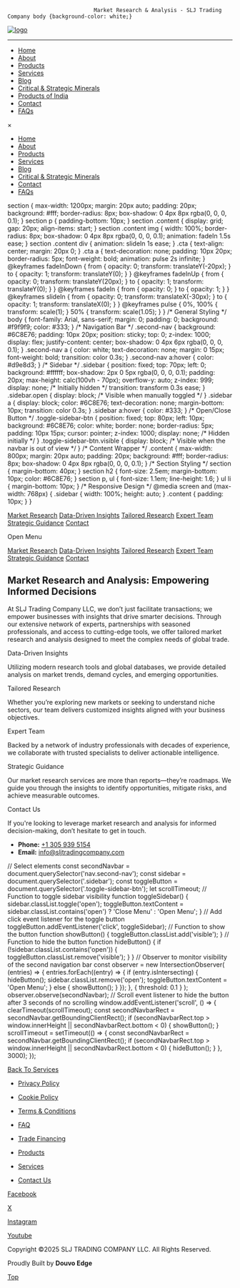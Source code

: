                                Market Research & Analysis - SLJ Trading Company body {background-color: white;}

[![logo](https://sljtradingcompany.b-cdn.net/pics/slj-logo.png)](index.html)

* * *

*   [Home](index.html)
*   [About](about.html)
*   [Products](products.html)
*   [Services](services.html)
*   [Blog](blog.html)
*   [Critical & Strategic Minerals](critical-strategic-minerals.html)
*   [Products of India](products-of-india.html)
*   [Contact](contact.html)
*   [FAQs](faq.html)

×

*   [Home](index.html)
*   [About](about.html)
*   [Products](products.html)
*   [Services](services.html)
*   [Blog](blog.html)
*   [Critical & Strategic Minerals](critical-strategic-minerals.html)
*   [Contact](contact.html)
*   [FAQs](faq.html)

section { max-width: 1200px; margin: 20px auto; padding: 20px; background: #fff; border-radius: 8px; box-shadow: 0 4px 8px rgba(0, 0, 0, 0.1); } section p { padding-bottom: 10px; } section .content { display: grid; gap: 20px; align-items: start; } section .content img { width: 100%; border-radius: 8px; box-shadow: 0 4px 8px rgba(0, 0, 0, 0.1); animation: fadeIn 1.5s ease; } section .content div { animation: slideIn 1s ease; } .cta { text-align: center; margin: 20px 0; } .cta a { text-decoration: none; padding: 10px 20px; border-radius: 5px; font-weight: bold; animation: pulse 2s infinite; } @keyframes fadeInDown { from { opacity: 0; transform: translateY(-20px); } to { opacity: 1; transform: translateY(0); } } @keyframes fadeInUp { from { opacity: 0; transform: translateY(20px); } to { opacity: 1; transform: translateY(0); } } @keyframes fadeIn { from { opacity: 0; } to { opacity: 1; } } @keyframes slideIn { from { opacity: 0; transform: translateX(-30px); } to { opacity: 1; transform: translateX(0); } } @keyframes pulse { 0%, 100% { transform: scale(1); } 50% { transform: scale(1.05); } } /\* General Styling \*/ body { font-family: Arial, sans-serif; margin: 0; padding: 0; background: #f9f9f9; color: #333; } /\* Navigation Bar \*/ .second-nav { background: #6C8E76; padding: 10px 20px; position: sticky; top: 0; z-index: 1000; display: flex; justify-content: center; box-shadow: 0 4px 6px rgba(0, 0, 0, 0.1); } .second-nav a { color: white; text-decoration: none; margin: 0 15px; font-weight: bold; transition: color 0.3s; } .second-nav a:hover { color: #d9e8d3; } /\* Sidebar \*/ .sidebar { position: fixed; top: 70px; left: 0; background: #ffffff; box-shadow: 2px 0 5px rgba(0, 0, 0, 0.1); padding: 20px; max-height: calc(100vh - 70px); overflow-y: auto; z-index: 999; display: none; /\* Initially hidden \*/ transition: transform 0.3s ease; } .sidebar.open { display: block; /\* Visible when manually toggled \*/ } .sidebar a { display: block; color: #6C8E76; text-decoration: none; margin-bottom: 10px; transition: color 0.3s; } .sidebar a:hover { color: #333; } /\* Open/Close Button \*/ .toggle-sidebar-btn { position: fixed; top: 80px; left: 10px; background: #6C8E76; color: white; border: none; border-radius: 5px; padding: 10px 15px; cursor: pointer; z-index: 1000; display: none; /\* Hidden initially \*/ } .toggle-sidebar-btn.visible { display: block; /\* Visible when the navbar is out of view \*/ } /\* Content Wrapper \*/ .content { max-width: 800px; margin: 20px auto; padding: 20px; background: #fff; border-radius: 8px; box-shadow: 0 4px 8px rgba(0, 0, 0, 0.1); } /\* Section Styling \*/ section { margin-bottom: 40px; } section h2 { font-size: 2.5em; margin-bottom: 10px; color: #6C8E76; } section p, ul { font-size: 1.1em; line-height: 1.6; } ul li { margin-bottom: 10px; } /\* Responsive Design \*/ @media screen and (max-width: 768px) { .sidebar { width: 100%; height: auto; } .content { padding: 10px; } }

[Market Research](#market-research) [Data-Driven Insights](#data-insights) [Tailored Research](#tailored-research) [Expert Team](#expert-team) [Strategic Guidance](#strategic-guidance) [Contact](#contact)

Open Menu

[Market Research](#market-research) [Data-Driven Insights](#data-insights) [Tailored Research](#tailored-research) [Expert Team](#expert-team) [Strategic Guidance](#strategic-guidance) [Contact](#contact)

Market Research and Analysis: Empowering Informed Decisions
-----------------------------------------------------------

At SLJ Trading Company LLC, we don’t just facilitate transactions; we empower businesses with insights that drive smarter decisions. Through our extensive network of experts, partnerships with seasoned professionals, and access to cutting-edge tools, we offer tailored market research and analysis designed to meet the complex needs of global trade.

Data-Driven Insights

Utilizing modern research tools and global databases, we provide detailed analysis on market trends, demand cycles, and emerging opportunities.

Tailored Research

Whether you’re exploring new markets or seeking to understand niche sectors, our team delivers customized insights aligned with your business objectives.

Expert Team

Backed by a network of industry professionals with decades of experience, we collaborate with trusted specialists to deliver actionable intelligence.

Strategic Guidance

Our market research services are more than reports—they’re roadmaps. We guide you through the insights to identify opportunities, mitigate risks, and achieve measurable outcomes.

Contact Us

If you're looking to leverage market research and analysis for informed decision-making, don’t hesitate to get in touch.

*   **Phone:** [+1 305 939 5154](tel:+13059395154)
*   **Email:** [info@sljtradingcompany.com](mailto:info@sljtradingcompany.com)

// Select elements const secondNavbar = document.querySelector('nav.second-nav'); const sidebar = document.querySelector('.sidebar'); const toggleButton = document.querySelector('.toggle-sidebar-btn'); let scrollTimeout; // Function to toggle sidebar visibility function toggleSidebar() { sidebar.classList.toggle('open'); toggleButton.textContent = sidebar.classList.contains('open') ? 'Close Menu' : 'Open Menu'; } // Add click event listener for the toggle button toggleButton.addEventListener('click', toggleSidebar); // Function to show the button function showButton() { toggleButton.classList.add('visible'); } // Function to hide the button function hideButton() { if (!sidebar.classList.contains('open')) { toggleButton.classList.remove('visible'); } } // Observer to monitor visibility of the second navigation bar const observer = new IntersectionObserver( (entries) => { entries.forEach((entry) => { if (entry.isIntersecting) { hideButton(); sidebar.classList.remove('open'); toggleButton.textContent = 'Open Menu'; } else { showButton(); } }); }, { threshold: 0.1 } ); observer.observe(secondNavbar); // Scroll event listener to hide the button after 3 seconds of no scrolling window.addEventListener('scroll', () => { clearTimeout(scrollTimeout); const secondNavbarRect = secondNavbar.getBoundingClientRect(); if (secondNavbarRect.top > window.innerHeight || secondNavbarRect.bottom < 0) { showButton(); } scrollTimeout = setTimeout(() => { const secondNavbarRect = secondNavbar.getBoundingClientRect(); if (secondNavbarRect.top > window.innerHeight || secondNavbarRect.bottom < 0) { hideButton(); } }, 3000); });

[Back To Services](services.html)

*   [Privacy Policy](privacy.html)
*   [Cookie Policy](cookies.html)
*   [Terms & Conditions](terms.html)
*   [FAQ](faq.html)

*   [Trade Financing](trade-financing.html)
*   [Products](products.html)
*   [Services](services.html)
*   [Contact Us](contact.html)

[Facebook](https://www.facebook.com/indonez)

[X](https://twitter.com/indonez_tw)

[Instagram](https://www.instagram.com/indonez_ig)

[Youtube](#some-link)

Copyright ©2025 SLJ TRADING COMPANY LLC. All Rights Reserved.

Proudly Built by **Douvo Edge**

[Top](#)